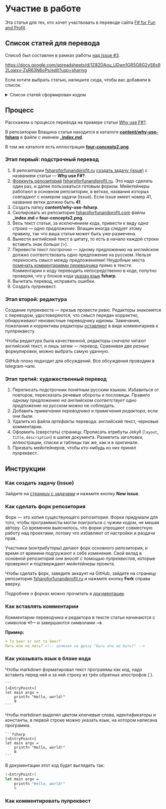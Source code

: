 # Участие в работе

Эта статья для тех, кто хочет участвовать в переводе сайта [F# for Fun and Profit](https://fsharpforfunandprofit.com).

## Список статей для перевода

Списоб был составлен в рамках работы [над Issue #3](https://github.com/max-arshinov/fsharpforfunandprofit.ru/issues/3).

https://docs.google.com/spreadsheets/d/1Z82DAou_UDwn1GR5G8G2yS6s92Lojexv-ZsR63N6oPs/edit?usp=sharing

Если хотите выбрать статью, напишите сюда, чтобы вас добавили в список.

<details>
 <summary>Список статей сформирован кодом</summary>

```bash
i=1
for f in $(find content -name '*.md' -type f) 
do 
    title=$(grep "title:" $f | awk -F : '{print $2'})
    echo "| $i | [$title](https://github.com/swlaschin/fsharpforfunandprofit.com/blob/master/$f) | $f |"
    i=$((i+1))
done
```
</details>

## Процесс

Расскажем о процессе перевода на примере статьи [Why use F#?](https://fsharpforfunandprofit.com/why-use-fsharp/).

В репозитории Влащина статья находится в каталоге **[content/why-use-fsharp](https://github.com/swlaschin/fsharpforfunandprofit.com/tree/master/content/why-use-fsharp)** в файле с именем **[_index.md](https://github.com/swlaschin/fsharpforfunandprofit.com/blob/master/content/why-use-fsharp/_index.md)**.

В том же каталоге есть иллюстрация **[four-concepts2.png](https://github.com/swlaschin/fsharpforfunandprofit.com/blob/master/content/why-use-fsharp/four-concepts2.png)**.

### Этап первый: подстрочный перевод

1. В репозитории [fsharpforfunandprofit.ru](https://github.com/max-arshinov/fsharpforfunandprofit.ru) [создать задачу (issue)](#как-создать-задачу-issue) с названием статьи — **Why use F#?**.
1. [Форкнуть репозиторий](#как-сделать-форк-репозитория) [fsharpforfunandprofit.ru](https://github.com/max-arshinov/fsharpforfunandprofit.ru). Это надо сделать один раз, и далее пользоваться готовым форком. Мейнтейнеры работают в основном репозитории, в ветках, названия которых совпадают с номером задачи (issue). Если issue имеет номер 41, название ветки должно быть **41**.
1. Создать папку **content/why-use-fsharp**.
1. Скопировать из репозитория [fsharpforfunandprofit.com](https://github.com/swlaschin/fsharpforfunandprofit.com) файлы **_index.md** и **four-concepts2.png**.
1. Весь текст статьи, за исключением кода, привести к виду *одна строка — одно предложение*. Влащин иногда следует этому правилу, так что ваша статья может быть уже размечена.
1. Вынести английский текст в цитату, то есть в начало каждой строки вставить знак *больше* (\>).
1. Перевести текст *построчно* — одному предложению на английском должно соответствовать одно предложение на русском. Нельзя переносить смысл между предложениями! Неудобные места [помечать комментариями переводчика](#как-вставлять-комментарии) прямо в тексте. Комментарии к коду переводить непосредственно в коде, попутно проверяя, что у блоков кода [указан язык](#как-указывать-язык-в-блоке-кода) **fsharp**.
1. Вычитать перевод, исправить ошибки.
1. Создать пулреквест.

### Этап второй: редактура

Создание пулреквеста — призыв провести ревю. Редакторы знакомятся с переводом, удостоверяются, что смысл передан корректно, обнаруживают неизвестные переводчику идиомы. Замечания, пожелания и коррективы редакторы [оставляют](#как-комментировать-пулреквест) в виде комментариев к пуллреквесту. <!-- Кажется, GitHub позволяет править файлы непосредственно в пулреквесте. Надо узнать, так ли это, и, если да, написать, как это делать. -->

Чтобы редактура была качественной, редакторы *сначала* читают английский текст, и лишь затем — перевод. Сравнивая две *разные* формулировки, можно выбрать самую удачную.

GitHub плохо подходит для обсуждений. Все обсуждения проводим в telegram-чате. <!-- Нужна ссылка! -->

### Этап третий: художественный перевод

<!-- В идеальном мире, художественный перевод по подстрочнику делают авторы, хорошо владеющие русским слогом. -->

1. Переписать подстрочник понятным русским языком. Избавиться от повторов, пересказать речевые обороты и пословицы. Правило *одному предложению на английском соответствует одно предложение на русском* можно не соблюдать.
1. Добавить *примечания переводчика* и *примечания редактора*, если они были.
1. Удалить из файла *артефакты* перевода: английский текст, черновые комментарии.
1. Оформить (сверстать) страницу. Прописать атрибуты Jekyll (`layout`, `title`, `description`) в шапке документа. Разметить заголовки, иллюстрации, списки и таблицы так же, как и в оригинале.
1. Призвать мейнтейнеров, чтобы кто-нибудь из них принял пулреквест.

## Инструкции

### Как создать задачу (issue)

Зайдите на [страницу с задачами](https://github.com/max-arshinov/fsharpforfunandprofit.ru/issues) и нажмите кнопку **New issue**.

### Как сделать форк репозитория

Форк — это копия существующего репозитория. Форки придумали для того, чтобы программисты могли *поиграться* с чужим кодом, не мешая автору. Со временем выяснилось, что форки упрощают совместную работу над проектами, потому что избавляют от настройки и раздачи прав.

Участники (*контрибуторы*) делают форк основного репозитория, и время от времени подгружают к себе изменения. Свой вклад в основной репозиторий они вносят с помощью *пулреквестов*, которые проверяют и подтверждают *мейнтейнеры* проекта.

Чтобы сделать форк, заведите аккаунт на GitHub, зайдите на страницу репозитория [fsharpforfunandprofit.ru](https://github.com/max-arshinov/fsharpforfunandprofit.ru) и нажмите кнопку **Fork** справа вверху.

Подробнее о форках можно прочитать в [документации](https://docs.github.com/en/get-started/quickstart/fork-a-repo).

### Как вставлять комментарии

Комментарии переводчика и редактора в тексте статьи начинаются с символов **&lt;!--** и завершаются символами **--&gt;**.

**Пример:**

```markdown
> To beer or not to beer?
Пить или не пить? <!-- аллюзия на фразу "Быть или не быть?" -->
```

### Как указывать язык в блоке кода

Чтобы markdown форматировал текст программы как код, надо вставить перед ней и за ней строку из трёх обратных апострофов (\`).

    ```
    [<EntryPoint>]
    let main argv =
        printfn "Hello, world!"
        0
    ```

Чтобы markdown выделял цветом ключевые слова, идентификаторы и константы, в первой строке можно указать язык, на котором написана программа.

    ```fsharp
    [<EntryPoint>]
    let main argv =
        printfn "Hello, world!"
        0
    ```
    
В документации этот код будет выглядеть так:

```fsharp
[<EntryPoint>]
let main argv =
    printfn "Hello, world!"
    0
```

### Как комментировать пулреквест

